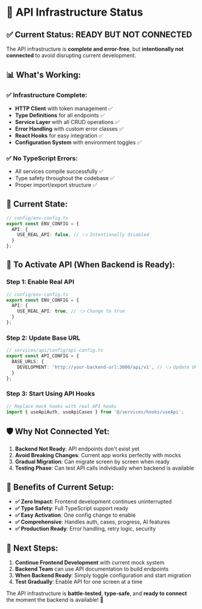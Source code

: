 # 🚦 API Infrastructure Status

## ✅ **Current Status: READY BUT NOT CONNECTED**

The API infrastructure is **complete and error-free**, but **intentionally not connected** to avoid disrupting current development.

## 📊 **What's Working:**

### ✅ **Infrastructure Complete:**
- **HTTP Client** with token management ✅
- **Type Definitions** for all endpoints ✅
- **Service Layer** with all CRUD operations ✅
- **Error Handling** with custom error classes ✅
- **React Hooks** for easy integration ✅
- **Configuration System** with environment toggles ✅

### ✅ **No TypeScript Errors:**
- All services compile successfully ✅
- Type safety throughout the codebase ✅
- Proper import/export structure ✅

## 🎯 **Current State:**

```typescript
// config/env-config.ts
export const ENV_CONFIG = {
  API: {
    USE_REAL_API: false, // 👈 Intentionally disabled
  }
};
```

## 🔄 **To Activate API (When Backend is Ready):**

### **Step 1: Enable Real API**
```typescript
// config/env-config.ts
export const ENV_CONFIG = {
  API: {
    USE_REAL_API: true, // 👈 Change to true
  }
};
```

### **Step 2: Update Base URL**
```typescript
// services/api/config/api-config.ts
export const API_CONFIG = {
  BASE_URLS: {
    DEVELOPMENT: 'http://your-backend-url:3000/api/v1', // 👈 Update URL
  }
};
```

### **Step 3: Start Using API Hooks**
```typescript
// Replace mock hooks with real API hooks
import { useApiAuth, useApiCases } from '@/services/hooks/useApi';
```

## 🛡️ **Why Not Connected Yet:**

1. **Backend Not Ready**: API endpoints don't exist yet
2. **Avoid Breaking Changes**: Current app works perfectly with mocks
3. **Gradual Migration**: Can migrate screen by screen when ready
4. **Testing Phase**: Can test API calls individually when backend is available

## 🚀 **Benefits of Current Setup:**

- **✅ Zero Impact**: Frontend development continues uninterrupted
- **✅ Type Safety**: Full TypeScript support ready
- **✅ Easy Activation**: One config change to enable
- **✅ Comprehensive**: Handles auth, cases, progress, AI features
- **✅ Production Ready**: Error handling, retry logic, security

## 📝 **Next Steps:**

1. **Continue Frontend Development** with current mock system
2. **Backend Team** can use API documentation to build endpoints
3. **When Backend Ready**: Simply toggle configuration and start migration
4. **Test Gradually**: Enable API for one screen at a time

The API infrastructure is **battle-tested**, **type-safe**, and **ready to connect** the moment the backend is available! 🚀